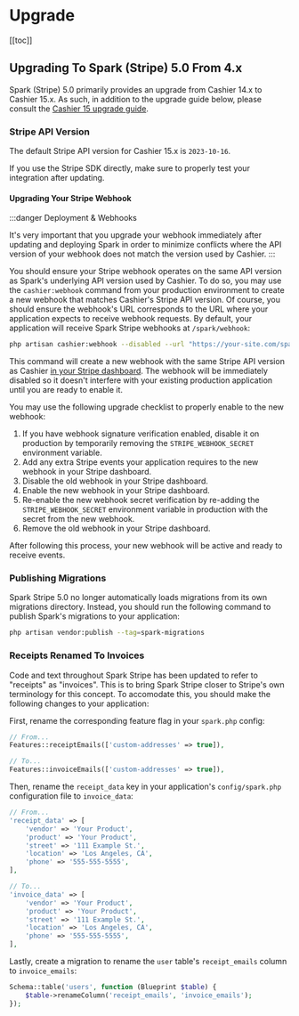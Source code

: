 # Upgrade

[[toc]]

## Upgrading To Spark (Stripe) 5.0 From 4.x

Spark (Stripe) 5.0 primarily provides an upgrade from Cashier 14.x to Cashier 15.x. As such, in addition to the upgrade guide below, please consult the [Cashier 15 upgrade guide](https://github.com/laravel/cashier-stripe/blob/15.x/UPGRADE.md).

### Stripe API Version

The default Stripe API version for Cashier 15.x is `2023-10-16`.

If you use the Stripe SDK directly, make sure to properly test your integration after updating.

#### Upgrading Your Stripe Webhook

:::danger Deployment & Webhooks

It's very important that you upgrade your webhook immediately after updating and deploying Spark in order to minimize conflicts where the API version of your webhook does not match the version used by Cashier.
:::

You should ensure your Stripe webhook operates on the same API version as Spark's underlying API version used by Cashier. To do so, you may use the `cashier:webhook` command from your production environment to create a new webhook that matches Cashier's Stripe API version. Of course, you should ensure the webhook's URL corresponds to the URL where your application expects to receive webhook requests. By default, your application will receive Spark Stripe webhooks at `/spark/webhook`:

```bash
php artisan cashier:webhook --disabled --url "https://your-site.com/spark/webhook"
```

This command will create a new webhook with the same Stripe API version as Cashier [in your Stripe dashboard](https://dashboard.stripe.com/webhooks). The webhook will be immediately disabled so it doesn't interfere with your existing production application until you are ready to enable it.

You may use the following upgrade checklist to properly enable to the new webhook:

1. If you have webhook signature verification enabled, disable it on production by temporarily removing the `STRIPE_WEBHOOK_SECRET` environment variable.
2. Add any extra Stripe events your application requires to the new webhook in your Stripe dashboard.
3. Disable the old webhook in your Stripe dashboard.
4. Enable the new webhook in your Stripe dashboard.
5. Re-enable the new webhook secret verification by re-adding the `STRIPE_WEBHOOK_SECRET` environment variable in production with the secret from the new webhook.
6. Remove the old webhook in your Stripe dashboard.

After following this process, your new webhook will be active and ready to receive events.

### Publishing Migrations

Spark Stripe 5.0 no longer automatically loads migrations from its own migrations directory. Instead, you should run the following command to publish Spark's migrations to your application:

```bash
php artisan vendor:publish --tag=spark-migrations
```

### Receipts Renamed To Invoices

Code and text throughout Spark Stripe has been updated to refer to "receipts" as "invoices". This is to bring Spark Stripe closer to Stripe's own terminology for this concept. To accomodate this, you should make the following changes to your application:

First, rename the corresponding feature flag in your `spark.php` config:

```php
// From...
Features::receiptEmails(['custom-addresses' => true]),

// To...
Features::invoiceEmails(['custom-addresses' => true]),
```

Then, rename the `receipt_data` key in your application's `config/spark.php` configuration file to `invoice_data`:

```php
// From...
'receipt_data' => [
    'vendor' => 'Your Product',
    'product' => 'Your Product',
    'street' => '111 Example St.',
    'location' => 'Los Angeles, CA',
    'phone' => '555-555-5555',
],

// To...
'invoice_data' => [
    'vendor' => 'Your Product',
    'product' => 'Your Product',
    'street' => '111 Example St.',
    'location' => 'Los Angeles, CA',
    'phone' => '555-555-5555',
],
```

Lastly, create a migration to rename the `user` table's `receipt_emails` column to `invoice_emails`:

```php
Schema::table('users', function (Blueprint $table) {
    $table->renameColumn('receipt_emails', 'invoice_emails');
});
```
